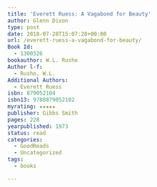 ```yaml
---
title: 'Everett Ruess: A Vagabond for Beauty'
author: Glenn Dixon
type: post
date: 2018-07-28T15:07:28+00:00
url: /everett-ruess-a-vagabond-for-beauty/
Book Id:
  - 1300326
bookauthor: W.L. Rusho
Author l-f:
  - Rusho, W.L.
Additional Authors:
  - Everett Ruess
isbn: 879052104
isbn13: 9780879052102
myrating: ★★★★★
publisher: Gibbs Smith
pages: 228
yearpublished: 1973
status: read
categories:
  - GoodReads
  - Uncategorized
tags:
  - books

---
```

